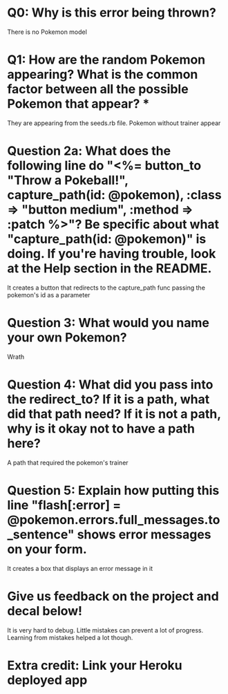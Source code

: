 # Q0: Why is this error being thrown?
There is no Pokemon model
# Q1: How are the random Pokemon appearing? What is the common factor between all the possible Pokemon that appear? *
They are appearing from the seeds.rb file. Pokemon without trainer appear
# Question 2a: What does the following line do "<%= button_to "Throw a Pokeball!", capture_path(id: @pokemon), :class => "button medium", :method => :patch %>"? Be specific about what "capture_path(id: @pokemon)" is doing. If you're having trouble, look at the Help section in the README.
It creates a button that redirects to the capture_path func passing the pokemon's id as a parameter
# Question 3: What would you name your own Pokemon?
Wrath
# Question 4: What did you pass into the redirect_to? If it is a path, what did that path need? If it is not a path, why is it okay not to have a path here?
A path that required the pokemon's trainer
# Question 5: Explain how putting this line "flash[:error] = @pokemon.errors.full_messages.to_sentence" shows error messages on your form.
It creates a box that displays an error message in it
# Give us feedback on the project and decal below!
It is very hard to debug. Little mistakes can prevent a lot of progress. Learning from mistakes helped a lot though.
# Extra credit: Link your Heroku deployed app
